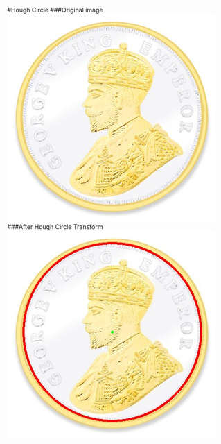 #Hough Circle
###Original image
![alt tag](coin2.jpeg)
###After Hough Circle Transform
![alt tag](houghcircles.jpg)